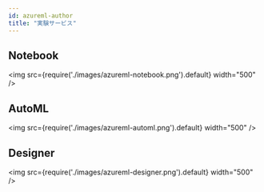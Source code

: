 ```yaml
---
id: azureml-author
title: "実験サービス"
---
```


## Notebook

<img src={require('./images/azureml-notebook.png').default} width="500" /><br />

## AutoML

<img src={require('./images/azureml-automl.png').default} width="500" /><br />


## Designer

<img src={require('./images/azureml-designer.png').default} width="500" /><br />
